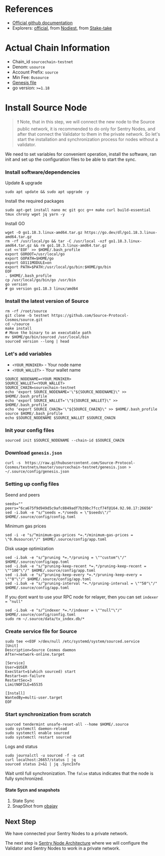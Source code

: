 # References
- [Official github documentation](https://github.com/Source-Protocol-Cosmos/testnets)
- Explorers: [official](https://explorer.testnet.sourceprotocol.io/source), from [Nodiest](https://exp.nodeist.net/Source/staking), from [Stake-take](https://explorer.stake-take.com/source/staking)

# Actual Chain Information
- Chain_id `sourcechain-testnet`
- Denom: `usource`
- Account Prefix: `source`
- Min Fee: `0usource`
- [Genesis file](https://github.com/Source-Protocol-Cosmos/testnets/blob/master/sourcechain-testnet/genesis.json)
- go version: `>=1.18`

# Install Source Node
> ❗️ Note, that in this step, we will connect the  new node to the Source public network, it is recommended to do only for Sentry Nodes, and after that connect the Validator to them in the private network. So let's start the installation and synchronization process for nodes without a validator.
> 
We need to set variables for convenient operation, install the software, ran init and set up the configuration files to be able to start the sync.
### Install software/dependencies
Update & upgrade
```
sudo apt update && sudo apt upgrade -y
```
Install the required packages
```
sudo apt-get install nano mc git gcc g++ make curl build-essential tmux chrony wget jq yarn -y
```
Install GO
```
wget -O go1.18.3.linux-amd64.tar.gz https://go.dev/dl/go1.18.3.linux-amd64.tar.gz
rm -rf /usr/local/go && tar -C /usr/local -xzf go1.18.3.linux-amd64.tar.gz && rm go1.18.3.linux-amd64.tar.gz
cat <<'EOF' >> $HOME/.bash_profile
export GOROOT=/usr/local/go
export GOPATH=$HOME/go
export GO111MODULE=on
export PATH=$PATH:/usr/local/go/bin:$HOME/go/bin
EOF
. $HOME/.bash_profile
cp /usr/local/go/bin/go /usr/bin
go version
# go version go1.18.3 linux/amd64
```
### Install the latest version of Source
```
rm -rf /root/source
git clone -b testnet https://github.com/Source-Protocol-Cosmos/source.git
cd ~/source
make install
# Move the binary to an executable path
mv $HOME/go/bin/sourced /usr/local/bin
sourced version --long | head
```
### Let's add variables
- `<YOUR_MONIKER>` - Your node name
- `<YOUR_WALLET>` - Your wallet name
```
SOURCE_NODENAME=<YOUR_MONIKER>
SOURCE_WALLET=<YOUR_WALLET>
SOURCE_CHAIN=sourcechain-testnet
echo 'export SOURCE_NODENAME='\"${SOURCE_NODENAME}\" >> $HOME/.bash_profile
echo 'export SOURCE_WALLET='\"${SOURCE_WALLET}\" >> $HOME/.bash_profile
echo 'export SOURCE_CHAIN='\"${SOURCE_CHAIN}\" >> $HOME/.bash_profile
source $HOME/.bash_profile
echo $SOURCE_NODENAME $SOURCE_WALLET $SOURCE_CHAIN
```
### Init your config files
```
sourced init $SOURCE_NODENAME --chain-id $SOURCE_CHAIN
```
### Download `genesis.json`
```
curl -s  https://raw.githubusercontent.com/Source-Protocol-Cosmos/testnets/master/sourcechain-testnet/genesis.json > ~/.source/config/genesis.json
```
### Setting up config files
Seend and peers
```
seeds=""
peers="6ca675f9d949d5c9afc8849adf7b39bc7fccf74f@164.92.98.17:26656"
sed -i.bak -e "s/^seeds =.*/seeds = \"$seeds\"/" $HOME/.source/config/config.toml
```
Minimum gas prices
```
sed -i -e "s/^minimum-gas-prices *=.*/minimum-gas-prices = \"0.0usource\"/" $HOME/.source/config/app.toml
```
Disk usage optimization
```
sed -i.bak -e "s/^pruning *=.*/pruning = \""custom"\"/" $HOME/.source/config/app.toml
sed -i.bak -e "s/^pruning-keep-recent *=.*/pruning-keep-recent = \""100"\"/" $HOME/.source/config/app.toml
sed -i.bak -e "s/^pruning-keep-every *=.*/pruning-keep-every = \""0"\"/" $HOME/.source/config/app.toml
sed -i.bak -e "s/^pruning-interval *=.*/pruning-interval = \""50"\"/" $HOME/.source/config/app.toml
```
If you dont want to use your RPC node for relayer, then you can set `indexer = "null"`
```
sed -i.bak -e "s/^indexer *=.*/indexer = \""null"\"/" $HOME/.source/config/config.toml
sudo rm ~/.source/data/tx_index.db/*
```
### Create service file for Source
```
sudo tee <<EOF >/dev/null /etc/systemd/system/sourced.service
[Unit]
Description=Source Cosmos daemon
After=network-online.target

[Service]
User=$USER
ExecStart=$(which sourced) start
Restart=on-failure
RestartSec=3
LimitNOFILE=65535

[Install]
WantedBy=multi-user.target
EOF
```
### Start synchronization from scratch
```
sourced tendermint unsafe-reset-all --home $HOME/.source
sudo systemctl daemon-reload
sudo systemctl enable sourced
sudo systemctl restart sourced
```
Logs and status
```
sudo journalctl -u sourced -f -o cat
curl localhost:26657/status | jq
sourced status 2>&1 | jq .SyncInfo
```
Wait until full synchronization. The `false` status indicates that the node is fully synchronized.
#### State Sycn and snapshots
1) State Sync
2) SnapShot from [obajay](https://github.com/obajay/nodes-Guides/tree/main/Source#snapshot-310822-01-gb-block-height----2139699)

## Next Step
We have connected your Sentry Nodes to a private network.

The next step is [Sentry Node Architecture](https://github.com/AlexToTheSun/Validator_Activity/blob/main/Testnet-guides/Source/Sentry-Node-Architecture.md) where we will configure the Validator and Sentry Nodes to work in a private network.


